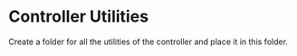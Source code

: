 # Controller Utilities

Create a folder for all the utilities of the controller and place it in this folder.


